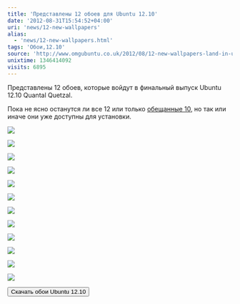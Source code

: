 ```yaml
---
title: 'Представлены 12 обоев для Ubuntu 12.10'
date: '2012-08-31T15:54:52+04:00'
uri: 'news/12-new-wallpapers'
alias: 
  - 'news/12-new-wallpapers.html'
tags: 'Обои,12.10'
source: 'http://www.omgubuntu.co.uk/2012/08/12-new-wallpapers-land-in-ubuntu-12-10'
unixtime: 1346414092
visits: 6895
---
```

Представлены 12 обоев, которые войдут в финальный выпуск Ubuntu 12.10 Quantal Quetzal.

Пока не ясно останутся ли все 12 или только [обещанные 10](news/quantal-wallpaper-submissions), но так или иначе они уже доступны для установки.

[![](img/2012/08/31/15-00/vanishing-by-james-wilson-7899649552-o.jpg)](img/2012/08/31/15-00/vanishing-by-james-wilson-7899649552-o.jpg)

[![](img/2012/08/31/15-00/roof-tiles-by-finn-sturdy-7899649740-o.jpg)](img/2012/08/31/15-00/roof-tiles-by-finn-sturdy-7899649740-o.jpg)

[![](img/2012/08/31/15-00/pantano-de-orellana-by-mgarciaiz-7899649884-o.jpg)](img/2012/08/31/15-00/pantano-de-orellana-by-mgarciaiz-7899649884-o.jpg)

[![](img/2012/08/31/15-00/h-by-manuel-sagredo-7899650022-o.jpg)](img/2012/08/31/15-00/h-by-manuel-sagredo-7899650022-o.jpg)

[![](img/2012/08/31/15-00/green-plant-by-simon-schlegl-7899650214-o.jpg)](img/2012/08/31/15-00/green-plant-by-simon-schlegl-7899650214-o.jpg)

[![](img/2012/08/31/15-00/gran-canaria-by-alf-7899650352-o.jpg)](img/2012/08/31/15-00/gran-canaria-by-alf-7899650352-o.jpg)

[![](img/2012/08/31/15-00/frozen-by-fernando-garcila-redondo-7899650484-o.jpg)](img/2012/08/31/15-00/frozen-by-fernando-garcila-redondo-7899650484-o.jpg)

[![](img/2012/08/31/15-00/early-morning-by-robert-katzki-7899650676-o.jpg)](img/2012/08/31/15-00/early-morning-by-robert-katzki-7899650676-o.jpg)

[![](img/2012/08/31/15-00/cairn-by-sylvain-naudin-7899650808-o.jpg)](img/2012/08/31/15-00/cairn-by-sylvain-naudin-7899650808-o.jpg)

[![](img/2012/08/31/15-00/blue-dandelion-by-jaorizabal-7899650920-o.jpg)](img/2012/08/31/15-00/blue-dandelion-by-jaorizabal-7899650920-o.jpg)

[![](img/2012/08/31/15-00/below-clouds-by-kobinho-7899651056-o.jpg)](img/2012/08/31/15-00/below-clouds-by-kobinho-7899651056-o.jpg)

[![](img/2012/08/31/15-00/a-little-quetzal-by-vgerasimov-7899651174-o.jpg)](img/2012/08/31/15-00/a-little-quetzal-by-vgerasimov-7899651174-o.jpg)

[<button>Скачать обои Ubuntu 12.10</button>](https://launchpad.net/ubuntu/quantal/+source/ubuntu-wallpapers/0.35.0)
